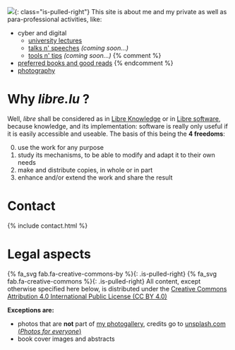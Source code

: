 
![](https://pst.libre.lu/assets/media/logo_full.png){: class="is-pulled-right"}
This site is about me and my private as well as para-professional activities, like:
- cyber and digital
  - [university lectures](https://pst.libre.lu/cyber/lectures/)
  - [talks n' speeches](https://pst.libre.lu/cyber/slides/) _(coming soon...)_
  - [tools n' tips](https://pst.libre.lu/cyber/tools/) _(coming soon...)_
{% comment %}
- [preferred books and good reads](/books/)
{% endcomment %}
- [photography](/photo/)

# Why _libre.lu_ ?

Well, _libre_ shall be considered as in [Libre Knowledge](https://en.wikipedia.org/wiki/Libre_knowledge) or in [Libre software](https://en.wikipedia.org/wiki/Libre_knowledge), because knowledge, and its implementation: software is really only useful if it is easily accessible and useable. The basis of this being the **4 freedoms**:

0. use the work for any purpose
1. study its mechanisms, to be able to modify and adapt it to their own needs
2. make and distribute copies, in whole or in part
3. enhance and/or extend the work and share the result


# Contact
{% include contact.html %}

<a name="legal"></a>
# Legal aspects

{% fa_svg fab.fa-creative-commons-by %}{: .is-pulled-right}
{% fa_svg fab.fa-creative-commons %}{: .is-pulled-right}
All content, except otherwise specified here below, is distributed under the
[Creative Commons Attribution 4.0 International Public License (CC BY 4.0)](https://creativecommons.org/licenses/by/4.0/)

**Exceptions are:**
- photos that are **not** part of [my photogallery](https://pst.libre.lu/photo/), credits go to [unsplash.com (_Photos for everyone_)](https://unsplash.com/)
- book cover images and abstracts
